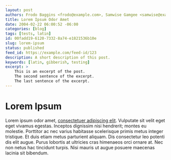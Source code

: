 ```yaml
---
layout: post
authors: Frodo Baggins <frodo@example.com>, Samwise Gamgee <samwise@example.com>, Peregrin Took <pippin@example.com>, merry@example.com
title: Lorem Ipsum Odor Amet
date: 2004-02-22 06:00:52 -06:00
categories: [blog]
tags: [tests, latin]
id: 00fadd19-6120-7332-8a74-e1821536b10e
slug: lorem-ipsum
status: published
feed_id: https://example.com/feed-id/123
description: A short description of this post.
keywords: [latin, gibberish, testing]
excerpt: >
    This is an excerpt of the post.
    The second sentence of the excerpt.
    The last sentence of the excerpt.
---
```


# Lorem Ipsum

Lorem ipsum odor amet, [consectetuer adipiscing elit](https://example.com). Vulputate sit velit eget eget vivamus
egestas. Inceptos dignissim nisi hendrerit; montes eu molestie. Porttitor ac nec varius habitasse scelerisque primis
metus integer tristique. Et duis etiam metus parturient aliquam. Dis consectetur leo potenti dis elit augue. Purus
lobortis at ultricies cras himenaeos orci ornare at. Nec non netus hac tincidunt turpis. Nisi mauris ut augue posuere
maecenas lacinia sit bibendum.
